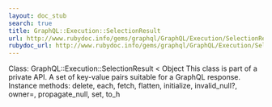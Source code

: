 ```yaml
---
layout: doc_stub
search: true
title: GraphQL::Execution::SelectionResult
url: http://www.rubydoc.info/gems/graphql/GraphQL/Execution/SelectionResult
rubydoc_url: http://www.rubydoc.info/gems/graphql/GraphQL/Execution/SelectionResult
---
```


Class: GraphQL::Execution::SelectionResult < Object
This class is part of a private API.
A set of key-value pairs suitable for a GraphQL response. 
Instance methods:
delete, each, fetch, flatten, initialize, invalid_null?, owner=,
propagate_null, set, to_h

